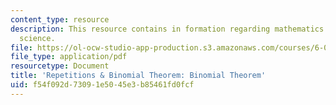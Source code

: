 ```yaml
---
content_type: resource
description: This resource contains in formation regarding mathematics for computer
  science.
file: https://ol-ocw-studio-app-production.s3.amazonaws.com/courses/6-042j-mathematics-for-computer-science-spring-2015/f54f092d73091e5045e3b85461fd0fcf_MIT6_042JS16_BinomialTheo.pdf
file_type: application/pdf
resourcetype: Document
title: 'Repetitions & Binomial Theorem: Binomial Theorem'
uid: f54f092d-7309-1e50-45e3-b85461fd0fcf
---
```

